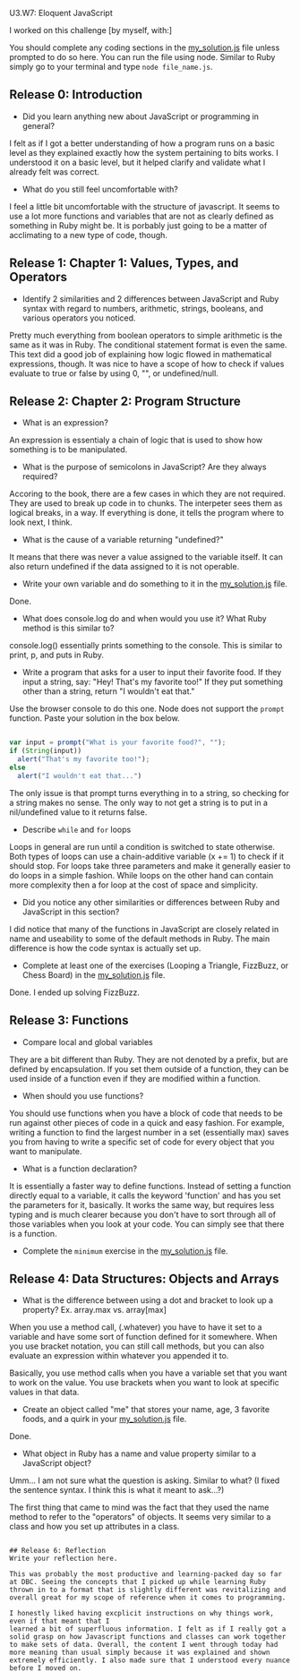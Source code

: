 U3.W7: Eloquent JavaScript

I worked on this challenge [by myself, with:]

You should complete any coding sections in the [my_solution.js](my_solution.js) file unless prompted to do so here. You can run the file using node. Similar to Ruby simply go to your terminal and type `node file_name.js`.

## Release 0: Introduction

- Did you learn anything new about JavaScript or programming in general?

I felt as if I got a better understanding of how a program runs on a basic level as they explained
exactly how the system pertaining to bits works. I understood it on a basic level, but it helped clarify and validate what I already felt was correct. 

- What do you still feel uncomfortable with?

I feel a little bit uncomfortable with the structure of javascript. It seems to use a lot more functions and variables that are not as clearly defined as something in Ruby might be. It is porbably
just going to be a matter of acclimating to a new type of code, though. 

## Release 1: Chapter 1: Values, Types, and Operators

- Identify 2 similarities and 2 differences between JavaScript and Ruby syntax with regard to numbers, arithmetic, strings, booleans, and various operators you noticed.

Pretty much everything from boolean operators to simple arithmetic is the same as it was in Ruby. The conditional statement format is even the same. This text did a good job of explaining how logic flowed in mathematical expressions, though. It was nice to have a scope of how to check if values evaluate to true or false by using 0, "", or undefined/null.

## Release 2: Chapter 2: Program Structure

- What is an expression?

An expression is essentialy a chain of logic that is used to show how something is to be manipulated. 

- What is the purpose of semicolons in JavaScript? Are they always required?

Accoring to the book, there are a few cases in which they are not required. They are used to break up code
in to chunks. The interpeter sees them as logical breaks, in a way. If everything is done, it tells the program where to look next, I think. 

- What is the cause of a variable returning "undefined?"

It means that there was never a value assigned to the variable itself. It can also return undefined if the
data assigned to it is not operable. 

- Write your own variable and do something to it in the [my_solution.js](my_solution.js) file.

Done.

- What does console.log do and when would you use it? What Ruby method is this similar to?

console.log() essentially prints something to the console. This is similar to print, p, and puts in Ruby. 

- Write a program that asks for a user to input their favorite food. If they input a string, say: "Hey! That's my favorite too!" If they put something other than a string, return "I wouldn't eat that."


Use the browser console to do this one. Node does not support the `prompt` function. Paste your solution in the box below.

```javascript

var input = prompt("What is your favorite food?", "");
if (String(input))
  alert("That's my favorite too!");
else
  alert("I wouldn't eat that...")

```

The only issue is that prompt turns everything in to a string, so checking for a string makes no sense. The only way to not get a string is to put in a nil/undefined value to it returns false. 

- Describe `while` and `for` loops

Loops in general are run until a condition is switched to state otherwise. Both types of loops can use a
chain-additive variable (x += 1) to check if it should stop. For loops take three parameters and make it generally
easier to do loops in a simple fashion. While loops on the other hand can contain more complexity then a for loop
at the cost of space and simplicity.

- Did you notice any other similarities or differences between Ruby and JavaScript in this section?

I did notice that many of the functions in JavaScript are closely related in name and useability to some of the default methods in Ruby. The main difference is how the code syntax is actually set up. 

- Complete at least one of the exercises (Looping a Triangle, FizzBuzz, or Chess Board) in the [my_solution.js](my_solution.js) file.

Done. I ended up solving FizzBuzz. 

## Release 3: Functions

- Compare local and global variables

They are a bit different than Ruby. They are not denoted by a prefix, but are defined by encapsulation. If you set
them outside of a function, they can be used inside of a function even if they are modified within a function. 

- When should you use functions?

You should use functions when you have a block of code that needs to be run against other pieces of
code in a quick and easy fashion. For example, writing a function to find the largest number in a set (essentially max) saves you from having to write a specific set of code for every object that you want to manipulate. 

- What is a function declaration?

It is essentially a faster way to define functions. Instead of setting
a function directly equal to a variable, it calls the keyword 'function' 
and has you set the parameters for it, basically. It works the same
way, but requires less typing and is much clearer because you don't have
to sort through all of those variables when you look at your code. You can simply see that there is a function. 

- Complete the `minimum` exercise in the [my_solution.js](my_solution.js) file.

## Release 4: Data Structures: Objects and Arrays

- What is the difference between using a dot and bracket to look up a property? Ex. array.max vs. array[max]

When you use a method call, (.whatever) you have to have it set to a variable and have some sort of function defined for it somewhere. When you use bracket notation, you can still call methods, but you can also evaluate an expression within whatever you appended it to.

Basically, you use method calls when you have a variable set that you want to work on the
value. You use brackets when you want to look at specific values in that data.  

- Create an object called "me" that stores your name, age, 3 favorite foods, and a quirk in your [my_solution.js](my_solution.js) file.

Done.

- What object in Ruby has a name and value property similar to a JavaScript object?

Umm... I am not sure what the question is asking. Similar to what? (I fixed the sentence syntax. I think this is what it meant to ask...?)

The first thing that came to mind was the fact that they used the name method to refer to the "operators" of objects. It seems very similar to a class and how you set up attributes in a class. 

```

## Release 6: Reflection
Write your reflection here.

This was probably the most productive and learning-packed day so far at DBC. Seeing the concepts that I picked up while learning Ruby thrown in to a format that is slightly different was revitalizing and overall great for my scope of reference when it comes to programming. 

I honestly liked having excplicit instructions on why things work, even if that meant that I
learned a bit of superfluous information. I felt as if I really got a solid grasp on how Javascript functions and classes can work together to make sets of data. Overall, the content I went through today had more meaning than usual simply because it was explained and shown extremely efficiently. I also made sure that I understood every nuance before I moved on. 